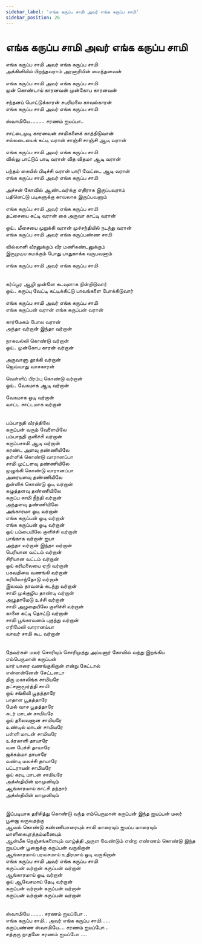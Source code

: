 ```yaml
---
sidebar_label: 'எங்க கருப்ப சாமி அவர் எங்க கருப்ப சாமி'
sidebar_position: 26
---
```


# **எங்க கருப்ப சாமி அவர் எங்க கருப்ப சாமி**

எங்க கருப்ப சாமி அவர் எங்க கருப்ப சாமி <br />
அக்கினியில் பிறந்தவராம் அரனாரியின் மைந்தனவன் <br />

எங்க கருப்ப சாமி அவர் எங்க கருப்ப சாமி <br />
முன் கொண்டாய் காரனவன் முன்கோப காரனவன் <br />

சந்தனப் பொட்டுக்காரன் சபரிமலை காவல்காரன் <br />
எங்க கருப்ப சாமி அவர் எங்க கருப்ப சாமி <br />

ஸ்வாமியே.......... சரணம் ஐயப்பா.. <br />


சாட்டைமுடி காரனவன் சாமிகளைக் காத்திடுவான் <br />
சல்லடையைக் கட்டி வரான் சாஞ்சி சாஞ்சி ஆடி வரான் <br />

எங்க கருப்ப சாமி அவர் எங்க கருப்ப சாமி <br />
வில்லு பாட்டுப் பாடி வரான் வித விதமா ஆடி வரான் <br />

பந்தம் கையில் பிடிச்சி வரான் பாரி வேட்டை ஆடி வரான் <br />
எங்க கருப்ப சாமி அவர் எங்க கருப்ப சாமி <br />

அச்சன் கோவில் ஆண்டவர்க்கு எதிராக இருப்பவராம் <br />
பதினெட்டு படிகளுக்கு காவலாக இருப்பவனாம் <br />

எங்க கருப்ப சாமி அவர் எங்க கருப்ப சாமி <br />
தட்சையை கட்டி வரான் கை அருவா காட்டி வரான் <br />

ஒய்.. மீசையை முறுக்கி வரான் முச்சந்தியில் நடந்து வரான் <br />
எங்க கருப்ப சாமி அவர் எங்க கருப்பண்ண சாமி <br />

வில்லாளி வீரனுக்கும் வீர மணிகண்டனுக்கும் <br />
இருமுடிய சுமக்கும் போது பாதுகாக்க வருபவனாம் <br />

எங்க கருப்ப சாமி அவர் எங்க கருப்ப சாமி <br /><br />

கர்ப்பூர ஆழி முன்னே கடவுளாக நின்றிடுவார் <br />
ஒய்.. கருப்பு வேட்டி கட்டிக்கிட்டு பாவங்களை போக்கிடுவார் <br />

எங்க கருப்ப சாமி அவர் எங்க கருப்ப சாமி <br />
எங்க கருப்பன் வரான் எங்க கருப்பன் வரான் <br />

கார்மேகம் போல வரான் <br />
அந்தா வர்றான் இந்தா வர்றான் <br />

நாகவல்லி கொண்டு வர்றான் <br />
ஒய்.. முன்கோப காரன் வர்றான் <br />

அருவாளு தூக்கி வர்றான் <br />
ஜெவ்வாது வாசகாரன் <br />

வெள்ளிப் பிரம்பு கொண்டு வர்றான் <br />
ஒய்.. வேகமாக ஆடி வர்றான் <br />

வேகமாக ஓடி வர்றான் <br />
வாட்ட சாட்டமாக வர்றான் <br /><br />

பம்பாநதி வீரத்திலே <br />
கருப்பன் வரும் வேளையிலே <br />
பம்பாநதி குளிச்சி வர்றான் <br />
கருப்பசாமி ஆடி வர்றான் <br />
கரண்ட அளவு தண்ணியிலே <br />
தள்ளிக் கொண்டு வாரானப்பா <br />
சாமி முட்டளவு தண்ணியிலே <br />
முழுங்கி கொண்டு வாரானப்பா <br />
அரையளவு தண்ணியிலே <br />
துள்ளிக் கொண்டு ஓடி வர்றான் <br />
கழுத்தளவு தண்ணியிலே <br />
கருப்ப சாமி நீந்தி வர்றான் <br />
அந்தளவு தண்ணியிலே <br />
அங்காரமா ஓடி வர்றான் <br />
எங்க கருப்பன் ஓடி வர்றான் <br />
எங்க கருப்பன் ஓடி வர்றான் <br />
ஒய் பம்பையிலே குளிச்சி வர்றான் <br />
பாங்காக வர்றான் ஐயா <br />
அந்தா வர்றான் இந்தா வர்றான் <br />
பெரியான வட்டம் வர்றான் <br />
சிரியான வட்டம் வர்றான் <br />
ஒய் கரிமலையை ஏறி வர்றான் <br />
பகவதியை வணங்கி வர்றான் <br />
கரியிலாந்தோடு வர்றான் <br />
இலவம் தாவளம் கடந்து வர்றான் <br />
சாமி முக்குழிய தாண்டி வர்றான் <br />
அழுதாமேடு உச்சி வர்றான் <br />
சாமி அழுதையிலே குளிச்சி வர்றான் <br />
காளை கட்டி தொட்டு வர்றான் <br />
சாமி பூங்காவனம் புகுந்து வர்றான் <br />
எரிமேலி வாரானய்யா <br />
வாவர் சாமி கூட வர்றான் <br /><br />

தேவர்கள் மலர் சொரியும் சொரிமுத்து அய்யனார் கோவில் வந்து இறங்கிய எம்பெருமான் கருப்பன் <br />
யார் யாரை வணங்குகிறான் என்று கேட்டால் <br />
என்னன்னேன் சேட்டனடா <br />
திரு மகாலிங்க சாமியரே <br />
தட்சனாமூர்த்தி சாமி <br />
ஒய் சங்கிலி பூதத்தாரே <br />
பாதாள பூதத்தாரே <br />
மேல் வாச பூதத்தாரே <br />
சுடர் மாடன் சாமியரே <br />
ஒய் தலைவனான சாமியரே <br />
உண்டில் மாடன் சாமியரே <br />
பள்ளி மாடன் சாமியரே <br />
உக்ரகாளி தாயாரே <br />
வன பேச்சி தாயாரே <br />
ஜக்கம்மா தாயாரே <br />
வண்டி மலச்சி தாயாரே <br />
பட்டராயன் சாமியரே <br />
ஒய் கரடி மாடன் சாமியரே <br />
அக்ஸ்தியின் மாமுனியும் <br />
ஆங்காரமாய் காட்சி தந்தார் <br />
அக்ஸ்தியின் மாமுனியும் <br /><br />

இப்படியாக தரிசித்து கொண்டு வந்த எம்பெருமான் கருப்பன் இந்த ஐயப்பன் மலர் பூஜை வருவதற்கு <br />
ஆவல் கொண்டு கண்ணிமாரையும் சாமி மாரையும் ஐயப்ப மாரையும் மாளிகைபுரத்தம்மனையும் <br />
ஆன்மீக நெஞ்சங்களையும் வாழ்த்தி அருள வேண்டும் என்ற எண்ணம் கொண்டு இந்த ஐயப்பன் பூஜைக்கு கருப்பன் வருகிறான் <br />
ஆங்காரமாய் பரவசமாய் உதிரமாய் ஓடி வருகிறான் <br />
எங்க கருப்ப சாமி அவர் எங்க கருப்ப சாமி <br />
கருப்பன் வர்றான் கருப்பன் வர்றான் <br />
ஆங்காரமாய் ஓடி வர்றான் <br />
ஒய் ஆவேசமாய் தேடி வர்றான் <br />
கருப்பன் வர்றான் கருப்பன் வர்றான் <br />
கருப்பன் வர்றான் கருப்பன் வர்றான் <br /><br />

ஸ்வாமியே ........ சரணம் ஐயப்போ .. <br />
எங்க கருப்ப சாமி.. அவர் எங்க கருப்ப சாமி...... <br />
கருப்பண்ண ஸ்வாமியே.... சரணம் ஐயப்போ... <br />
சத்குரு நாதனே சரணம் ஐயப்போ ....
